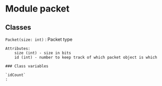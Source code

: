Module packet
=============

Classes
-------

`Packet(size: int)`
:   Packet type
    
    Attributes:
        size (int) - size in bits
        id (int) - number to keep track of which packet object is which

    ### Class variables

    `idCount`
    :